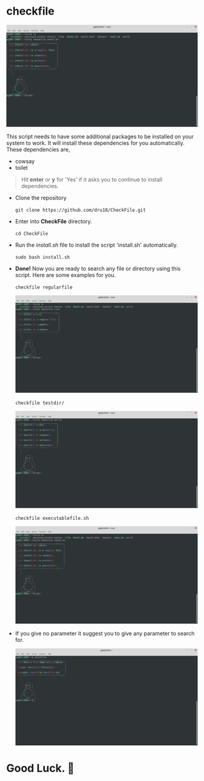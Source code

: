 # checkfile

  ![checkfiler.png](https://github.com/dru18/CheckFile/blob/master/screenshots/checkfilee.png)

This script needs to have some additional packages to be installed on your system to work. It will install these dependencies for you automatically. These dependencies are,

- cowsay
- toilet

> Hit **enter** or **y** for 'Yes' if it asks you to continue to install dependencies.

- Clone the repository

  `git clone https://github.com/dru18/CheckFile.git`

- Enter into **CheckFile** directory.

  `cd CheckFile`

- Run the *install.sh* file to install the script 'install.sh' automatically.

  `sudo bash install.sh`

- **Done!** Now you are ready to search any file or directory using this script. Here are some examples for you.

  `checkfile regularfile`

  ![checkfiler.png](https://github.com/dru18/CheckFile/blob/master/screenshots/checkfiler.png)

  `checkfile testdir/`

  ![checkfiler.png](https://github.com/dru18/CheckFile/blob/master/screenshots/checkfiled.png)

  `checkfile executablefile.sh`
  
  ![checkfiler.png](https://github.com/dru18/CheckFile/blob/master/screenshots/checkfilee.png)

- If you give no parameter it suggest you to give any parameter to search for.

  ![screenshot](https://github.com/dru18/CheckFile/blob/master/screenshots/checkfilen.png)

# Good Luck. :penguin:
